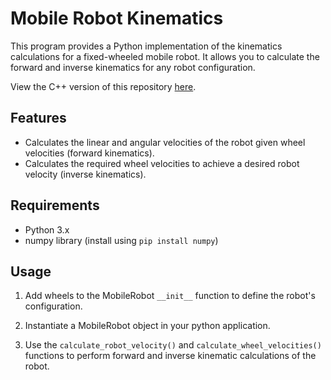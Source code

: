 # Mobile Robot Kinematics

This program provides a Python implementation of the kinematics calculations for a fixed-wheeled mobile robot. It allows you to calculate the forward and inverse kinematics for any robot configuration.

View the C++ version of this repository [here](https://github.com/ryan-barry-99/mobile_robot_kinematics_cpp).

## Features

- Calculates the linear and angular velocities of the robot given wheel velocities (forward kinematics).
- Calculates the required wheel velocities to achieve a desired robot velocity (inverse kinematics).

## Requirements

- Python 3.x
- numpy library (install using `pip install numpy`)

## Usage

1. Add wheels to the MobileRobot `__init__` function to define the robot's configuration.

2. Instantiate a MobileRobot object in your python application.

3. Use the `calculate_robot_velocity()` and `calculate_wheel_velocities()` functions to perform forward and inverse kinematic calculations of the robot.
